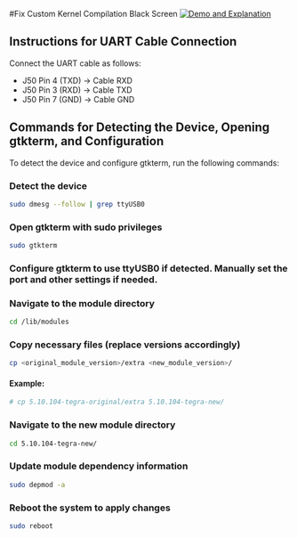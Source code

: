 #Fix Custom Kernel Compilation Black Screen
[![Demo and Explanation](http://img.youtube.com/vi/QZCLWzL3CG8/0.jpg)](http://www.youtube.com/watch?v=QZCLWzL3CG8)


## Instructions for UART Cable Connection

Connect the UART cable as follows:

- J50 Pin 4 (TXD) -> Cable RXD
- J50 Pin 3 (RXD) -> Cable TXD
- J50 Pin 7 (GND) -> Cable GND

## Commands for Detecting the Device, Opening gtkterm, and Configuration

To detect the device and configure gtkterm, run the following commands:


### Detect the device
```bash
sudo dmesg --follow | grep ttyUSB0
```

### Open gtkterm with sudo privileges
```bash
sudo gtkterm
```

### Configure gtkterm to use ttyUSB0 if detected. Manually set the port and other settings if needed.

### Navigate to the module directory
```bash
cd /lib/modules
```

### Copy necessary files (replace versions accordingly)
```bash
cp <original_module_version>/extra <new_module_version>/
```

#### Example:
```bash
# cp 5.10.104-tegra-original/extra 5.10.104-tegra-new/
```

### Navigate to the new module directory
```bash
cd 5.10.104-tegra-new/
```

### Update module dependency information
```bash
sudo depmod -a
```

### Reboot the system to apply changes
```bash
sudo reboot
```
